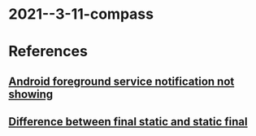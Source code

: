# 2021--3-11-compass

# References
## [Android foreground service notification not showing](https://stackoverflow.com/questions/44658923/android-foreground-service-notification-not-showing/51908073)
## [Difference between final static and static final](https://stackoverflow.com/questions/11219556/difference-between-final-static-and-static-final)
